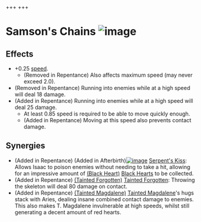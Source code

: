 +++
+++

 # Samson's Chains ![image](/image/Samson%27s_Chains.png) 


Effects
---------


* +0.25 [speed](/wiki/Speed "Speed").
	+ (Removed in Repentance) Also affects maximum speed (may never exceed 2.0).
* (Removed in Repentance) Running into enemies while at a high speed will deal 18 damage.
* (Added in Repentance) Running into enemies while at a high speed will deal 25 damage.
	+ At least 0.85 speed is required to be able to move quickly enough.
	+ (Added in Repentance) Moving at this speed also prevents contact damage.


Synergies
-----------


* (Added in Repentance) (Added in Afterbirth)[![image](/image/Serpent%27s_Kiss.png)](/wiki/Serpent%27s_Kiss "Serpent's Kiss") [Serpent's Kiss](/wiki/Serpent%27s_Kiss "Serpent's Kiss"): Allows Isaac to poison enemies without needing to take a hit, allowing for an impressive amount of [(Black Heart)](/wiki/Black_Heart "Black Heart") [Black Hearts](/wiki/Black_Heart "Black Heart") to be collected.
* (Added in Repentance)  [(Tainted Forgotten)](/wiki/Tainted_Forgotten "Tainted Forgotten") [Tainted Forgotten](/wiki/Tainted_Forgotten "Tainted Forgotten"): Throwing the skeleton will deal 80 damage on contact.
* (Added in Repentance)  [(Tainted Magdalene)](/wiki/Tainted_Magdalene "Tainted Magdalene") [Tainted Magdalene](/wiki/Tainted_Magdalene "Tainted Magdalene")'s hugs stack with Aries, dealing insane combined contact damage to enemies. This also makes T. Magdalene invulnerable at high speeds, whilst still generating a decent amount of red hearts.


